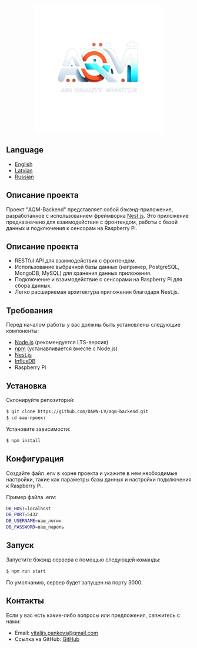 <p align="center">
  <a href="https://github.com/DAWN-LV/aqm-backend" target="blank"><img src="https://github.com/DAWN-LV/aqm-backend/blob/master/src/common/images/Logo.png?raw=true" width="350" alt="AQM Logo" /></a>
</p>

## Language

- [English](README.md)
- [Latvian](README.lv.md)
- [Russian](README.ru.md)

## Описание проекта

Проект "AQM-Backend" представляет собой бэкэнд-приложение, разработанное с использованием фреймворка [Nest.js](https://github.com/nestjs/nest). Это приложение предназначено для взаимодействия с фронтендом, работы с базой данных и подключения к сенсорам на Raspberry Pi.

## Описание проекта

- RESTful API для взаимодействия с фронтендом.
- Использование выбранной базы данных (например, PostgreSQL, MongoDB, MySQL) для хранения данных приложения.
- Подключение и взаимодействие с сенсорами на Raspberry Pi для сбора данных.
- Легко расширяемая архитектура приложения благодаря Nest.js.

## Требования

Перед началом работы у вас должны быть установлены следующие компоненты:

- [Node.js](https://nodejs.org/en) (рекомендуется LTS-версия)
- [npm](https://www.npmjs.com/) (устанавливается вместе с Node.js)
- [Nest.js](https://nestjs.com/)
- [InfluxDB](https://www.influxdata.com/)
- Raspberry Pi

## Установка

Склонируйте репозиторий:

```bash
$ git clone https://github.com/DAWN-LV/aqm-backend.git
$ cd ваш-проект
```

Установите зависимости:

```bash
$ npm install
```

## Конфигурация

Создайте файл .env в корне проекта и укажите в нем необходимые настройки, такие как параметры базы данных и настройки подключения к Raspberry Pi.

Пример файла .env:

```bash
DB_HOST=localhost
DB_PORT=5432
DB_USERNAME=ваш_логин
DB_PASSWORD=ваш_пароль
```

## Запуск

Запустите бэкэнд сервера с помощью следующей команды:

```bash
$ npm run start
```

По умолчанию, сервер будет запущен на порту 3000.

## Контакты
Если у вас есть какие-либо вопросы или предложения, свяжитесь с нами:

- Email: vitalijs.pankovs@gmail.com
- Ссылка на GitHub: [GitHub](https://github.com/DAWN-LV)
